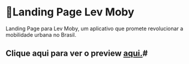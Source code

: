 # 🚗Landing Page Lev Moby #
Landing Page para Lev Moby, um aplicativo que promete revolucionar a mobilidade urbana no Brasil.
## Clique aqui para ver o preview <a href="https://lev-moby-lp.vercel.app/motoristaFloripa.html">aqui.</a>#
